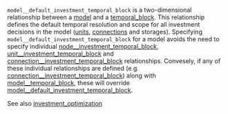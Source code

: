 `model__default_investment_temporal_block` is a two-dimensional relationship between a [model](@ref) and a [temporal_block](@ref). This relationship defines the default temporal resolution and scope for all investment decisions in the model ([units](@ref), [connections](@ref) and storages). Specifying `model__default_investment_temporal_block` for a model avoids the need to specify individual [node__investment_temporal_block](@ref), [unit__investment_temporal_block](@ref) and [connection__investment_temporal_block](@ref) relationships. Convesely, if any of these individual relationships are defined (e.g. [connection__investment_temporal_block](@ref)) along with [model__temporal_block](@ref), these will override [model__default_investment_temporal_block](@ref).

See also [investment_optimization](@ref)
